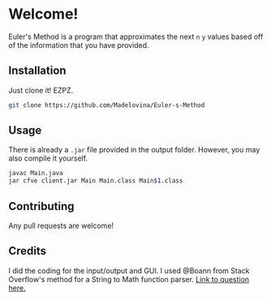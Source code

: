 # Welcome!

Euler's Method is a program that approximates the next `n` `y` values based off of the information that you have provided. 

## Installation

Just clone it! EZPZ. 

```bash
git clone https://github.com/Madelovina/Euler-s-Method
```

## Usage
There is already a `.jar` file provided in the output folder. However, you may also compile it yourself. 

```bash
javac Main.java
jar cfve client.jar Main Main.class Main$1.class
```

## Contributing
Any pull requests are welcome!

## Credits
I did the coding for the input/output and GUI. I used @Boann from Stack Overflow's method for a String to Math function parser. 
[Link to question here.](https://stackoverflow.com/a/26227947/8698559)
